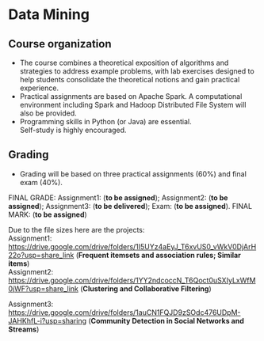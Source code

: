 # Data Mining

## Course organization
- The course combines a theoretical exposition of algorithms and strategies to address example problems, with lab exercises designed to help students consolidate the theoretical notions and gain practical experience.  
- Practical assignments are based on Apache Spark. A computational environment including Spark and Hadoop Distributed File System will also be provided.  
- Programming skills in Python (or Java) are essential.  
Self-study is highly encouraged.  

## Grading 
- Grading will be based on three practical assignments (60%) and final exam (40%). 

FINAL GRADE: Assignment1: (**to be assigned**); Assignment2: (**to be assigned**); Assignment3: (**to be delivered**); Exam: (**to be assigned**). FINAL MARK: (**to be assigned**)

Due to the file sizes here are the projects:   
Assignment1: https://drive.google.com/drive/folders/1I5UYz4aEyJ_T6xvUS0_vWkV0DjArH22o?usp=share_link (**Frequent itemsets and association rules; Similar items**)  
Assignment2: https://drive.google.com/drive/folders/1YY2ndcoccN_T6Qoct0uSXIyLxWfM0jWF?usp=share_link (**Clustering and Collaborative Filtering**)  

Assignment3: https://drive.google.com/drive/folders/1auCN1FQJD9zSOdc476UDpM-JAHKhfL-i?usp=sharing (**Community Detection in Social Networks and Streams**) 
